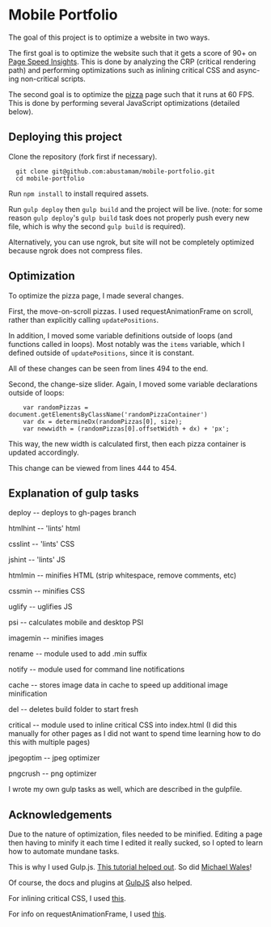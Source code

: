 Mobile Portfolio
================

The goal of this project is to optimize a website in two ways.

The first goal is to optimize the website such that it gets a score of 90+ on [Page Speed Insights](https://developers.google.com/speed/pagespeed/insights/?url=abustamam.github.io%2Fmobile-portfolio). This is done by analyzing the CRP (critical rendering path) and performing optimizations such as inlining critical CSS and async-ing non-critical scripts. 

The second goal is to optimize the [pizza](http://abustamam.github.io/mobile-portfolio/pizza.html) page such that it runs at 60 FPS. This is done by performing several JavaScript optimizations (detailed below). 

## Deploying this project

Clone the repository (fork first if necessary).
```
  git clone git@github.com:abustamam/mobile-portfolio.git
  cd mobile-portfolio
```

Run `npm install` to install required assets. 

Run `gulp deploy` then `gulp build` and the project will be live. (note: for some reason `gulp deploy`'s `gulp build` task does not properly push every new file, which is why the second `gulp build` is required).

Alternatively, you can use ngrok, but site will not be completely optimized because ngrok does not compress files. 

## Optimization

To optimize the pizza page, I made several changes.

First, the move-on-scroll pizzas. I used requestAnimationFrame on scroll, rather than explicitly calling `updatePositions`. 

In addition, I moved some variable definitions outside of loops (and functions called in loops). Most notably was the `items` variable, which I defined outside of `updatePositions`, since it is constant. 

All of these changes can be seen from lines 494 to the end. 

Second, the change-size slider. Again, I moved some variable declarations outside of loops:

```
    var randomPizzas = document.getElementsByClassName('randomPizzaContainer')
    var dx = determineDx(randomPizzas[0], size);
    var newwidth = (randomPizzas[0].offsetWidth + dx) + 'px';
```

This way, the new width is calculated first, then each pizza container is updated accordingly.

This change can be viewed from lines 444 to 454.

## Explanation of gulp tasks

deploy -- deploys to gh-pages branch

htmlhint -- 'lints' html

csslint -- 'lints' CSS

jshint -- 'lints' JS

htmlmin -- minifies HTML (strip whitespace, remove comments, etc)

cssmin -- minifies CSS

uglify -- uglifies JS

psi -- calculates mobile and desktop PSI

imagemin -- minifies images

rename -- module used to add .min suffix

notify -- module used for command line notifications

cache -- stores image data in cache to speed up additional image minification

del -- deletes build folder to start fresh

critical -- module used to inline critical CSS into index.html (I did this manually for other pages as I did not want to spend time learning how to do this with multiple pages)

jpegoptim -- jpeg optimizer

pngcrush -- png optimizer

I wrote my own gulp tasks as well, which are described in the gulpfile.

## Acknowledgements

Due to the nature of optimization, files needed to be minified. Editing a page then having to minify it each time I edited it really sucked, so I opted to learn how to automate mundane tasks. 

This is why I used Gulp.js. [This tutorial helped out](http://markgoodyear.com/2014/01/getting-started-with-gulp/). So did [Michael Wales](http://michaelwales.com/articles/getting-started-with-gulpjs/)! 

Of course, the docs and plugins at [GulpJS](http://www.gulpjs.com) also helped.

For inlining critical CSS, I used [this](http://jonassebastianohlsson.com/criticalpathcssgenerator/).

For info on requestAnimationFrame, I used [this](http://www.html5rocks.com/en/tutorials/speed/animations/). 
